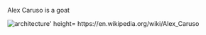 <!DOCTYPE html>
<html>
  <head>
    <meta charset="UTF-8">
    <title>title</title>
  <link rel="stylesheet" href="stylesheet.css" type="text/css">
  </head>
  <body>
  <p> Alex Caruso is a goat</p>
  <img src="https://heavyeditorial.files.wordpress.com/2019/09/gettyimages-1140708940-e1569013033456.jpg?quality=65&strip=all" alt="architecture' height="200">
<a>https://en.wikipedia.org/wiki/Alex_Caruso </a>
  </body>
</html>